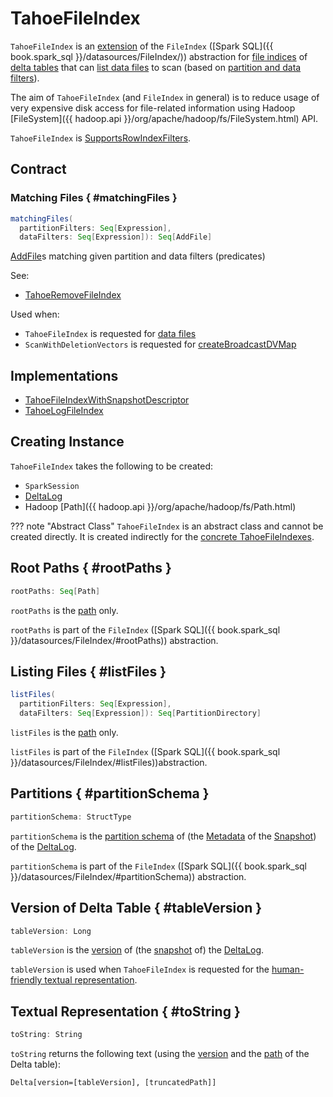 # TahoeFileIndex

`TahoeFileIndex` is an [extension](#contract) of the `FileIndex` ([Spark SQL]({{ book.spark_sql }}/datasources/FileIndex/)) abstraction for [file indices](#implementations) of [delta tables](#deltaLog) that can [list data files](#listFiles) to scan (based on [partition and data filters](#matchingFiles)).

The aim of `TahoeFileIndex` (and `FileIndex` in general) is to reduce usage of very expensive disk access for file-related information using Hadoop [FileSystem]({{ hadoop.api }}/org/apache/hadoop/fs/FileSystem.html) API.

`TahoeFileIndex` is [SupportsRowIndexFilters](SupportsRowIndexFilters.md).

## Contract

### Matching Files { #matchingFiles }

```scala
matchingFiles(
  partitionFilters: Seq[Expression],
  dataFilters: Seq[Expression]): Seq[AddFile]
```

[AddFile](AddFile.md)s matching given partition and data filters (predicates)

See:

* [TahoeRemoveFileIndex](change-data-feed/TahoeRemoveFileIndex.md#matchingFiles)

Used when:

* `TahoeFileIndex` is requested for [data files](#listFiles)
* `ScanWithDeletionVectors` is requested for [createBroadcastDVMap](deletion-vectors/ScanWithDeletionVectors.md#createBroadcastDVMap)

## Implementations

* [TahoeFileIndexWithSnapshotDescriptor](TahoeFileIndexWithSnapshotDescriptor.md)
* [TahoeLogFileIndex](TahoeLogFileIndex.md)

## Creating Instance

`TahoeFileIndex` takes the following to be created:

* <span id="spark"> `SparkSession`
* <span id="deltaLog"> [DeltaLog](DeltaLog.md)
* <span id="path"> Hadoop [Path]({{ hadoop.api }}/org/apache/hadoop/fs/Path.html)

??? note "Abstract Class"
    `TahoeFileIndex` is an abstract class and cannot be created directly. It is created indirectly for the [concrete TahoeFileIndexes](#implementations).

## Root Paths { #rootPaths }

```scala
rootPaths: Seq[Path]
```

`rootPaths` is the [path](#path) only.

`rootPaths` is part of the `FileIndex` ([Spark SQL]({{ book.spark_sql }}/datasources/FileIndex/#rootPaths)) abstraction.

## Listing Files { #listFiles }

```scala
listFiles(
  partitionFilters: Seq[Expression],
  dataFilters: Seq[Expression]): Seq[PartitionDirectory]
```

`listFiles` is the [path](#path) only.

`listFiles` is part of the `FileIndex` ([Spark SQL]({{ book.spark_sql }}/datasources/FileIndex/#listFiles))abstraction.

## Partitions { #partitionSchema }

```scala
partitionSchema: StructType
```

`partitionSchema` is the [partition schema](Metadata.md#partitionSchema) of (the [Metadata](Snapshot.md#metadata) of the [Snapshot](DeltaLog.md#snapshot)) of the [DeltaLog](#deltaLog).

`partitionSchema` is part of the `FileIndex` ([Spark SQL]({{ book.spark_sql }}/datasources/FileIndex/#partitionSchema)) abstraction.

## Version of Delta Table { #tableVersion }

```scala
tableVersion: Long
```

`tableVersion` is the [version](Snapshot.md#version) of (the [snapshot](DeltaLog.md#snapshot) of) the [DeltaLog](#deltaLog).

`tableVersion` is used when `TahoeFileIndex` is requested for the [human-friendly textual representation](#toString).

## Textual Representation { #toString }

```scala
toString: String
```

`toString` returns the following text (using the [version](#tableVersion) and the [path](#path) of the Delta table):

```text
Delta[version=[tableVersion], [truncatedPath]]
```
